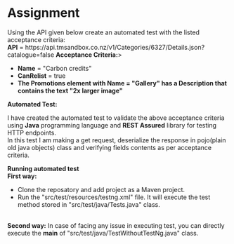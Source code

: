 # Assignment
<p>
Using the API given below create an automated test with the listed acceptance criteria:
  <br/>
  <b>API</b> = https://api.tmsandbox.co.nz/v1/Categories/6327/Details.json?catalogue=false
  <b>Acceptance Criteria:</b>>
  <ul>
    <li><b>Name</b> = "Carbon credits"</li>
    <li><b>CanRelist</b> = true</li>
<li><b>The Promotions element with Name = "Gallery" has a Description that contains the text "2x larger image"</b></li>
    </ul>
<p>
  <b>Automated Test:</b>
<p>I have created the automated test to validate the above acceptance criteria using <b>Java</b> programming language and <b>REST Assured</b> library for testing HTTP endpoints.
  <br/>
In this test I am making a get request, deserialize the response in pojo(plain old java objects) class and verifying fields contents as per acceptance criteria.
  
 </p>
  <b>Running automated test</b>
  </br>
  <b> First way:</b> 
  <ul>
  <li> Clone the reposatory and add project as a Maven project.</li>
  <li> Run the "src/test/resources/testng.xml" file. It will execute the test method stored in "src/test/java/Tests.java" class.</li>
</ul>
  </br>
  <b>Second way:</b> In case of facing any issue in executing test, you can directly execute the <b>main</b> of "src/test/java/TestWithoutTestNg.java" class.
<b> 
    
  
